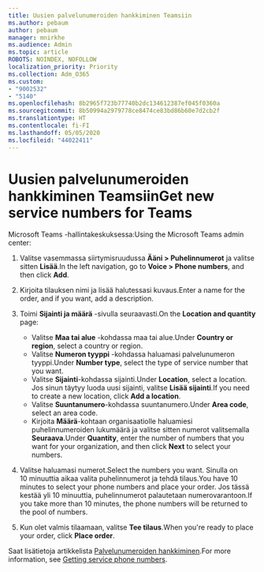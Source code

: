 ```yaml
---
title: Uusien palvelunumeroiden hankkiminen Teamsiin
ms.author: pebaum
author: pebaum
manager: mnirkhe
ms.audience: Admin
ms.topic: article
ROBOTS: NOINDEX, NOFOLLOW
localization_priority: Priority
ms.collection: Adm_O365
ms.custom:
- "9002532"
- "5140"
ms.openlocfilehash: 8b2965f723b77740b2dc134612387ef045f0360a
ms.sourcegitcommit: 8b50994a2979778ce8474ce83bd86b60e7d2cb2f
ms.translationtype: HT
ms.contentlocale: fi-FI
ms.lasthandoff: 05/05/2020
ms.locfileid: "44022411"
---
```

# <a name="get-new-service-numbers-for-teams"></a><span data-ttu-id="a281a-102">Uusien palvelunumeroiden hankkiminen Teamsiin</span><span class="sxs-lookup"><span data-stu-id="a281a-102">Get new service numbers for Teams</span></span>

<span data-ttu-id="a281a-103">Microsoft Teams -hallintakeskuksessa:</span><span class="sxs-lookup"><span data-stu-id="a281a-103">Using the Microsoft Teams admin center:</span></span>

1. <span data-ttu-id="a281a-104">Valitse vasemmassa siirtymisruudussa **Ääni > Puhelinnumerot** ja valitse sitten **Lisää**.</span><span class="sxs-lookup"><span data-stu-id="a281a-104">In the left navigation, go to **Voice > Phone numbers**, and then click **Add**.</span></span>
2. <span data-ttu-id="a281a-105">Kirjoita tilauksen nimi ja lisää halutessasi kuvaus.</span><span class="sxs-lookup"><span data-stu-id="a281a-105">Enter a name for the order, and if you want, add a description.</span></span>
3. <span data-ttu-id="a281a-106">Toimi **Sijainti ja määrä** -sivulla seuraavasti.</span><span class="sxs-lookup"><span data-stu-id="a281a-106">On the **Location and quantity** page:</span></span>

    - <span data-ttu-id="a281a-107">Valitse **Maa tai alue** -kohdassa maa tai alue.</span><span class="sxs-lookup"><span data-stu-id="a281a-107">Under **Country or region**, select a country or region.</span></span>
    - <span data-ttu-id="a281a-108">Valitse **Numeron tyyppi** -kohdassa haluamasi palvelunumeron tyyppi.</span><span class="sxs-lookup"><span data-stu-id="a281a-108">Under **Number type**, select the type of service number that you want.</span></span>
    - <span data-ttu-id="a281a-109">Valitse **Sijainti**-kohdassa sijainti.</span><span class="sxs-lookup"><span data-stu-id="a281a-109">Under **Location**, select a location.</span></span> <span data-ttu-id="a281a-110">Jos sinun täytyy luoda uusi sijainti, valitse **Lisää sijainti**.</span><span class="sxs-lookup"><span data-stu-id="a281a-110">If you need to create a new location, click **Add a location**.</span></span>
    - <span data-ttu-id="a281a-111">Valitse **Suuntanumero**-kohdassa suuntanumero.</span><span class="sxs-lookup"><span data-stu-id="a281a-111">Under **Area code**, select an area code.</span></span>
    - <span data-ttu-id="a281a-112">Kirjoita **Määrä**-kohtaan organisaatiolle haluamiesi puhelinnumeroiden lukumäärä ja valitse sitten numerot valitsemalla **Seuraava**.</span><span class="sxs-lookup"><span data-stu-id="a281a-112">Under **Quantity**, enter the number of numbers that you want for your organization, and then click **Next** to select your numbers.</span></span>
    
4. <span data-ttu-id="a281a-113">Valitse haluamasi numerot.</span><span class="sxs-lookup"><span data-stu-id="a281a-113">Select the numbers you want.</span></span> <span data-ttu-id="a281a-114">Sinulla on 10 minuuttia aikaa valita puhelinnumerot ja tehdä tilaus.</span><span class="sxs-lookup"><span data-stu-id="a281a-114">You have 10 minutes to select your phone numbers and place your order.</span></span> <span data-ttu-id="a281a-115">Jos tässä kestää yli 10 minuuttia, puhelinnumerot palautetaan numerovarantoon.</span><span class="sxs-lookup"><span data-stu-id="a281a-115">If you take more than 10 minutes, the phone numbers will be returned to the pool of numbers.</span></span>
5. <span data-ttu-id="a281a-116">Kun olet valmis tilaamaan, valitse **Tee tilaus**.</span><span class="sxs-lookup"><span data-stu-id="a281a-116">When you're ready to place your order, click **Place order**.</span></span>

<span data-ttu-id="a281a-117">Saat lisätietoja artikkelista [Palvelunumeroiden hankkiminen](https://docs.microsoft.com/microsoftteams/getting-service-phone-numbers).</span><span class="sxs-lookup"><span data-stu-id="a281a-117">For more information, see [Getting service phone numbers](https://docs.microsoft.com/microsoftteams/getting-service-phone-numbers).</span></span>
